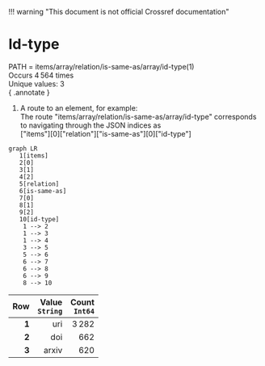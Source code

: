 !!! warning "This document is not official Crossref documentation"
# Id-type
PATH = items/array/relation/is-same-as/array/id-type(1)  
Occurs 4 564 times  
Unique values: 3  
{ .annotate }

1. A route to an element, for example:  
   The route "items/array/relation/is-same-as/array/id-type" corresponds to navigating through the JSON indices as  
   ["items"][0]["relation"]["is-same-as"][0]["id-type"]  

```mermaid
graph LR
   1[items]
   2[0]
   3[1]
   4[2]
   5[relation]
   6[is-same-as]
   7[0]
   8[1]
   9[2]
   10[id-type]
    1 --> 2
    1 --> 3
    1 --> 4
    3 --> 5
    5 --> 6
    6 --> 7
    6 --> 8
    6 --> 9
    8 --> 10
```

| **Row** | **Value**<br>`String` | **Count**<br>`Int64` |
|--------:|----------------------:|---------------------:|
| **1**   | uri                   | 3 282                |
| **2**   | doi                   | 662                  |
| **3**   | arxiv                 | 620                  |

